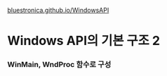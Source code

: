 [bluestronica.github.io/WindowsAPI](https://bluestronica.github.io/WindowsAPI)


# Windows API의 기본 구조 2

### WinMain, WndProc 함수로 구성
